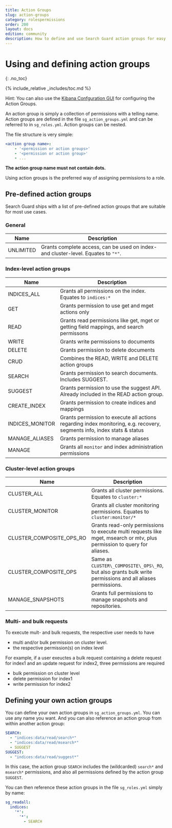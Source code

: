 ```yaml
---
title: Action Groups
slug: action-groups
category: rolespermissions
order: 200
layout: docs
edition: community
description: How to define and use Search Guard action groups for easy configuration of index-level permissions
---
```


<!---
Copryight 2017 floragunn GmbH
-->
# Using and defining action groups
{: .no_toc}

{% include_relative _includes/toc.md %}

Hint: You can also use the [Kibana Confguration GUI](kibana_config_gui.md) for configuring the Action Groups.

An action group is simply a collection of permissions with a telling name. Action groups are defined in the file `sg_action_groups.yml` and can be referred to in `sg_roles.yml`. Action groups can be nested. 

The file structure is very simple:

```yaml
<action group name>:
    - '<permission or action groups>'
    - '<permission or action group>'
    - ...
```

**The action group name must not contain dots.**

Using action groups is the preferred way of assigning permissions to a role.

## Pre-defined action groups

Search Guard ships with a list of pre-defined action groups that are suitable for most use cases. 

### General

| Name | Description |
|---|---|
| UNLIMITED | Grants complete access, can be used on index- and cluster-level. Equates to `"*"`.|

### Index-level action groups

| Name | Description |
|---|---|
| INDICES_ALL | Grants all permissions on the index. Equates to `indices:*`| 
| GET | Grants permission to use get and mget actions only |
| READ | Grants read permissions like get, mget or getting field mappings, and search permissons | 
| WRITE | Grants write permissions to documents |
| DELETE | Grants permission to delete documents |
| CRUD | Combines the READ, WRITE and DELETE action groups |
| SEARCH | Grants permission to search documents. Includes SUGGEST. |
| SUGGEST | Grants permission to use the suggest API. Already included in the READ action group. |
| CREATE_INDEX | Grants permission to create indices and mappings| 
| INDICES_MONITOR | Grants permission to execute all actions regarding index monitoring, e.g. recovery, segments info, index stats & status |
| MANAGE_ALIASES | Grants permission to manage aliases | 
| MANAGE | Grants all `monitor` and index administration permissions | 



### Cluster-level action groups

| Name | Description |
|---|---|
| CLUSTER_ALL | Grants all cluster permissions. Equates to `cluster:*`|
| CLUSTER_MONITOR | Grants all cluster monitoring permissions. Equates to `cluster:monitor/*`|
| CLUSTER\_COMPOSITE\_OPS\_RO | Grants read-only permissions to execute multi requests like mget, msearch or mtv, plus permission to query for aliases. |
| CLUSTER\_COMPOSITE\_OPS | Same as `CLUSTER\_COMPOSITE\_OPS\_RO`, but also grants bulk write permissions and all aliases permissions. |
| MANAGE_SNAPSHOTS | Grants full permissions to manage snapshots and repositories. |

### Multi- and bulk requests

To execute mult- and bulk requests, the respective user needs to have

* multi and/or bulk permission on cluster level. 
* the respective permission(s) on index level

For example, if a user exeuctes a bulk request containing a delete request for index1 and an update request for index2, three permissions are required

* bulk permission on cluster level
* delete permission for index1
* write permission for index2

## Defining your own action groups

You can define your own action groups in `sg_action_groups.yml`. You can use any name you want. And you can also reference an action group from within another action group:

```yaml
SEARCH:
  - "indices:data/read/search*"
  - "indices:data/read/msearch*"
  - SUGGEST
SUGGEST:
  - "indices:data/read/suggest*"
```

In this case, the action group `SEARCH` includes the (wildcarded) `search*` and `msearch*` permissions, and also all permissions defined by the action group `SUGGEST`.

You can then reference these action groups in the file `sg_roles.yml` simply by name:

```yaml
sg_readall:
  indices:
    '*':
      '*':
        - SEARCH
```
